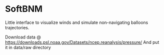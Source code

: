 # SoftBNM

Little interface to visualize winds and simulate non-navigating balloons trajectories.

Download data @ https://downloads.psl.noaa.gov/Datasets/ncep.reanalysis/pressure/
And put it in data/raw directory
